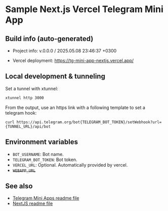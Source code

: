 <!--
 @since 2025.05.08 23:46
 @changed 2025.05.21, 21:44
-->

# Sample Next.js Vercel Telegram Mini App

## Build info (auto-generated)

- Project info: v.0.0.0 / 2025.05.08 23:46:37 +0300

- Vercel deployment: https://tg-mini-app-nextjs.vercel.app/

## Local development & tunneling

Set a tunnel with xtunnel:

```bash
xtunnel http 3000
```

From the output, use an https link with a following template to set a telegram hook:

```
curl https://api.telegram.org/bot{TELEGRAM_BOT_TOKEN}/setWebhook?url={TUNNEL_URL}/api/bot
```

## Environment variables

- `BOT_USERNAME`: Bot name.
- `TELEGRAM_BOT_TOKEN`: Bot token.
- `VERCEL_URL`: Optional. Automatically provided by vercel.
- ~~`WEBAPP_URL`~~

## See also

- [Telegram Mini Apps readme file](README.Telegram-Mini-Apps.md)
- [NextJS readme file](README.nextjs.md)

